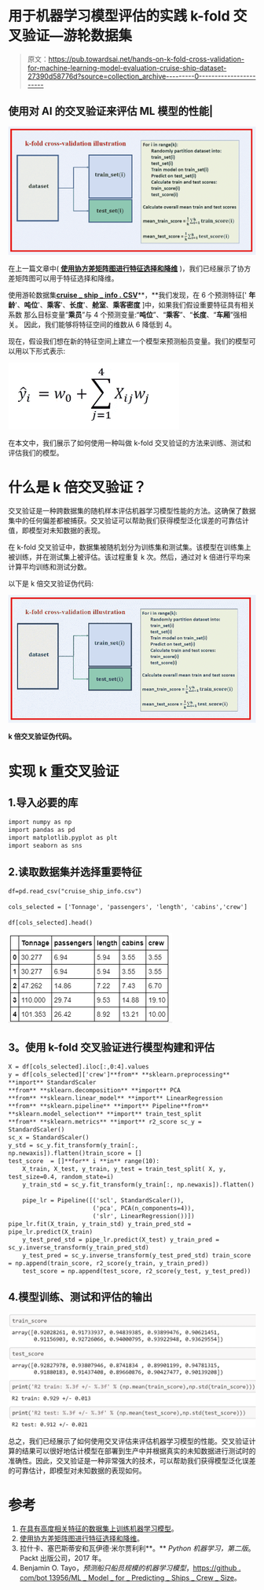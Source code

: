 # 用于机器学习模型评估的实践 k-fold 交叉验证—游轮数据集

> 原文：<https://pub.towardsai.net/hands-on-k-fold-cross-validation-for-machine-learning-model-evaluation-cruise-ship-dataset-27390d58776d?source=collection_archive---------0----------------------->

## 使用对 AI 的交叉验证来评估 ML 模型的性能|

![](img/d07837d9c5965bca8c3d4c2d4e42a6c5.png)

在上一篇文章中( [**使用协方差矩阵图进行特征选择和降维**](https://medium.com/towards-artificial-intelligence/feature-selection-and-dimensionality-reduction-using-covariance-matrix-plot-b4c7498abd07) )，我们已经展示了协方差矩阵图可以用于特征选择和降维。

使用游轮数据集[**cruise _ ship _ info . CSV**](https://github.com/bot13956/ML_Model_for_Predicting_Ships_Crew_Size)**，**我们发现，在 6 个预测特征[' **年龄**'、**吨位**'、**乘客**'、**长度**'、**舱室**、**乘客密度** ]中，如果我们假设重要特征具有相关系数 那么目标变量“**乘员**”与 4 个预测变量:“**吨位**”、“**乘客**”、“**长度**、“**车厢**”强相关。 因此，我们能够将特征空间的维数从 6 降低到 4。

现在，假设我们想在新的特征空间上建立一个模型来预测船员变量。我们的模型可以用以下形式表示:

![](img/48ab44088d7ed93480f0b54a8c4b2915.png)

在本文中，我们展示了如何使用一种叫做 k-fold 交叉验证的方法来训练、测试和评估我们的模型。

# 什么是 k 倍交叉验证？

交叉验证是一种跨数据集的随机样本评估机器学习模型性能的方法。这确保了数据集中的任何偏差都被捕获。交叉验证可以帮助我们获得模型泛化误差的可靠估计值，即模型对未知数据的表现。

在 k-fold 交叉验证中，数据集被随机划分为训练集和测试集。该模型在训练集上被训练，并在测试集上被评估。该过程重复 k 次。然后，通过对 k 倍进行平均来计算平均训练和测试分数。

以下是 k 倍交叉验证伪代码:

![](img/6681a30d6f7f0b779195868b3afd53c1.png)

**k 倍交叉验证伪代码。**

# 实现 k 重交叉验证

## 1.导入必要的库

```
import numpy as np
import pandas as pd
import matplotlib.pyplot as plt
import seaborn as sns
```

## 2.读取数据集并选择重要特征

```
df=pd.read_csv("cruise_ship_info.csv")

cols_selected = ['Tonnage', 'passengers', 'length', 'cabins','crew']

df[cols_selected].head()
```

![](img/628c2dddca10e1681b3baddc2e764f2c.png)

## **3。使用 k-fold 交叉验证进行模型构建和评估**

```
X = df[cols_selected].iloc[:,0:4].values     
y = df[cols_selected]['crew']**from** **sklearn.preprocessing** **import** StandardScaler
**from** **sklearn.decomposition** **import** PCA
**from** **sklearn.linear_model** **import** LinearRegression
**from** **sklearn.pipeline** **import** Pipeline**from** **sklearn.model_selection** **import** train_test_split
**from** **sklearn.metrics** **import** r2_score sc_y = StandardScaler()
sc_x = StandardScaler()
y_std = sc_y.fit_transform(y_train[:, np.newaxis]).flatten()train_score = [] 
test_score  = []**for** i **in** range(10):
    X_train, X_test, y_train, y_test = train_test_split( X, y, test_size=0.4, random_state=i)
    y_train_std = sc_y.fit_transform(y_train[:, np.newaxis]).flatten()

    pipe_lr = Pipeline([('scl', StandardScaler()),
                        ('pca', PCA(n_components=4)),
                        ('slr', LinearRegression())]) pipe_lr.fit(X_train, y_train_std) y_train_pred_std = pipe_lr.predict(X_train)
    y_test_pred_std = pipe_lr.predict(X_test) y_train_pred = sc_y.inverse_transform(y_train_pred_std)
    y_test_pred = sc_y.inverse_transform(y_test_pred_std) train_score = np.append(train_score, r2_score(y_train, y_train_pred))
    test_score = np.append(test_score, r2_score(y_test, y_test_pred))
```

## 4.模型训练、测试和评估的输出

![](img/ac8cec025bc86c1d3723eba3bb6b670f.png)

总之，我们已经展示了如何使用交叉评估来评估机器学习模型的性能。交叉验证计算的结果可以很好地估计模型在部署到生产中并根据真实的未知数据进行测试时的准确性。因此，交叉验证是一种非常强大的技术，可以帮助我们获得模型泛化误差的可靠估计，即模型对未知数据的表现如何。

# 参考

1.  [在具有高度相关特征的数据集上训练机器学习模型](https://medium.com/towards-artificial-intelligence/training-a-machine-learning-model-on-a-dataset-with-highly-correlated-features-debddf5b2e34)。
2.  [使用协方差矩阵图进行特征选择和降维](https://medium.com/towards-artificial-intelligence/feature-selection-and-dimensionality-reduction-using-covariance-matrix-plot-b4c7498abd07)。
3.  拉什卡、塞巴斯蒂安和瓦伊德·米尔贾利利**。** *Python 机器学习，第二版*。Packt 出版公司，2017 年。
4.  Benjamin O. Tayo，*预测船只船员规模的机器学习模型*，[https://github . com/bot 13956/ML _ Model _ for _ Predicting _ Ships _ Crew _ Size](https://github.com/bot13956/ML_Model_for_Predicting_Ships_Crew_Size)。
